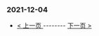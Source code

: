 ### 2021-12-04 
 

- [ < 上一页 ](https://github.com/able8/weibo-hot-record/blob/master/2021-12-03.md) -------- [ 下一页 > ](https://github.com/able8/weibo-hot-record/blob/master/2021-12-05.md)